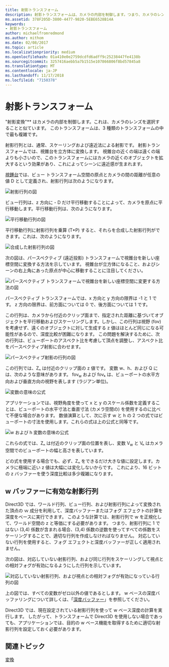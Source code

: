```yaml
---
title: 射影トランスフォーム
description: 射影トランスフォームは、カメラの内部を制御します。つまり、カメラのレンズを選ぶことと似ています。 このトランスフォームは、3 種類のトランスフォームの中で最も複雑です。
ms.assetid: 378F205D-3800-4477-9820-5EBE6528B14A
keywords:
- 射影トランスフォーム
author: michaelfromredmond
ms.author: mithom
ms.date: 02/08/2017
ms.topic: article
ms.localizationpriority: medium
ms.openlocfilehash: 01a410e0e2759dcdfd6adff9c25238447fe4138b
ms.sourcegitcommit: 3257416aebb5a7b1515e107866806f8bd57845a8
ms.translationtype: MT
ms.contentlocale: ja-JP
ms.lasthandoff: 11/17/2018
ms.locfileid: "7150378"
---
```

# <a name="projection-transform"></a>射影トランスフォーム


"射影変換"** はカメラの内部を制御します。これは、カメラのレンズを選択することと似ています。 このトランスフォームは、3 種類のトランスフォームの中で最も複雑です。

射影行列とは、通常、スケーリングおよび遠近法による射影です。 射影トランスフォームでは、視錐台を立方体に変換します。 視錐台の近くの端は遠くの端よりも小さいので、このトランスフォームにはカメラの近くのオブジェクトを拡大するという効果があり、これによってシーンに遠近感が生まれます。

[視錘台](viewports-and-clipping.md)では、ビュー トランスフォーム空間の原点とカメラの間の距離が任意の値 D として定義され、射影行列は次のようになります。

![射影行列の図](images/projmat1.png)

ビュー行列は、z 方向に - D だけ平行移動することによって、カメラを原点に平行移動します。平行移動行列は、次のようになります。

![平行移動行列の図](images/projmat2.png)

平行移動行列に射影行列を乗算 (T\*P) すると、それらを合成した射影行列ができます。これは、次のようになります。

![合成した射影行列の図](images/projmat3.png)

次の図は、パースペクティブ (遠近投影) トランスフォームで視錐台を新しい座標空間に変換する方法を示しています。 視錐台が立方体になること、およびシーンの右上角にあった原点が中心に移動することに注目してください。

![パースペクティブ トランスフォームで視錐台を新しい座標空間に変更する方法の図](images/cuboid.png)

パースペクティブ トランスフォームでは、x 方向と y 方向の限界は -1 と 1 です。 z 方向の限界は、前方面については 0 で、後方面については 1 です。

この行列は、カメラから付近のクリップ面まで、指定された距離に基づいてオブジェクトを平行移動およびスケーリングします。しかし、この行列は視野 (fov) を考慮せず、遠くのオブジェクトに対して生成する z 値はほとんど同じになる可能性があるので、深度比較が困難になります。 この問題を解決するために、次の行列は、ビューポートのアスペクト比を考慮して頂点を調整し、アスペクト比をパースペクティブ射影に合わせます。

![パースペクティブ射影の行列の図](images/prjmatx1.png)

この行列では、Zₙ は付近のクリップ面の z 値です。 変数 w、h、および Q には、次のような意味があります。 fov<sub>w</sub> および fovₖ は、ビューポートの水平方向および垂直方向の視野を表します (ラジアン単位)。

![変数の意味の公式](images/prjmatx2.png)

アプリケーションでは、視野角度を使って x と y のスケール係数を定義することは、ビューポートの水平寸法と垂直寸法 (カメラ空間の) を使用するのに比べて不便な場合があります。 数値演算として、次に示す w と h の 2 つの式ではビューポートの寸法を使用します。これらの式は上の公式と同等です。

![w および h 変数の意味の公式](images/prjmatx3.png)

これらの式では、Zₙ は付近のクリップ面の位置を表し、変数 V<sub>w</sub> と Vₕ はカメラ空間でのビューポートの幅と高さを表しています。

どの式を使用する場合でも、必ず、Zₙ をできるだけ大きな値に設定します。カメラに極端に近い z 値は大幅には変化しないからです。 これにより、16 ビットの z バッファーを使う深度比較は多少複雑になります。

## <a name="span-idawfriendlyprojectionmatrixspanspan-idawfriendlyprojectionmatrixspanspan-idawfriendlyprojectionmatrixspana-w-friendly-projection-matrix"></a><span id="A_W_Friendly_Projection_Matrix"></span><span id="a_w_friendly_projection_matrix"></span><span id="A_W_FRIENDLY_PROJECTION_MATRIX"></span>w バッファーに有効な射影行列


Direct3D では、ワールド行列、ビュー行列、および射影行列によって変換された頂点の ｗ 成分を利用して、深度バッファーまたはフォグ エフェクトの計算を深度をベースに実行できます。 このような計算では、射影行列で w を正規化して、ワールド空間の z と等価にする必要があります。 つまり、射影行列に 1 ではない (3,4) 係数が含まれる場合、(3,4) 係数の逆数を使ってすべての係数をスケーリングすることで、適切な行列を作成しなければなりません。 対応していない行列を使用すると、フォグ エフェクトと深度バッファーが正しく適用されません。

次の図は、対応していない射影行列、および同じ行列をスケーリングして視点との相対フォグが有効になるようにした行列を示しています。

![対応していない射影行列、および視点との相対フォグが有効になっている行列の図](images/eyerlmx.png)

上の図では、すべての変数がゼロ以外の値であるとします。 w ベースの深度バッファリングについて詳しくは、「[深度バッファー](depth-buffers.md)」を参照してください。

Direct3D では、現在設定されている射影行列を使って w ベース深度の計算を実行します。 したがって、トランスフォームで Direct3D を使用しない場合であっても、アプリケーションでは、目的の w ベース機能を取得するために適切な射影行列を設定しておく必要があります。

## <a name="span-idrelated-topicsspanrelated-topics"></a><span id="related-topics"></span>関連トピック


[変換](transforms.md)

 

 





